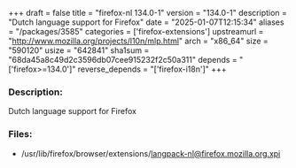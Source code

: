 +++
draft = false
title = "firefox-nl 134.0-1"
version = "134.0-1"
description = "Dutch language support for Firefox"
date = "2025-01-07T12:15:34"
aliases = "/packages/3585"
categories = ['firefox-extensions']
upstreamurl = "http://www.mozilla.org/projects/l10n/mlp.html"
arch = "x86_64"
size = "590120"
usize = "642841"
sha1sum = "68da45a8c49d2c3596db07cee915232f2c50a311"
depends = "['firefox>=134.0']"
reverse_depends = "['firefox-i18n']"
+++
### Description: 
Dutch language support for Firefox

### Files: 
* /usr/lib/firefox/browser/extensions/langpack-nl@firefox.mozilla.org.xpi
